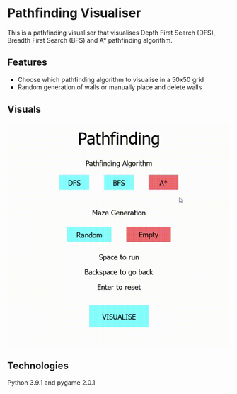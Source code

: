 # Pathfinding Visualiser 

This is a pathfinding visualiser that visualises Depth First Search (DFS), Breadth First Search (BFS) and A* pathfinding algorithm. 

## Features 

- Choose which pathfinding algorithm to visualise in a 50x50 grid 
- Random generation of walls or manually place and delete walls 

## Visuals 

![](https://github.com/loheesong/pathfinding/blob/master/demo.gif)

## Technologies

Python 3.9.1 and pygame 2.0.1
